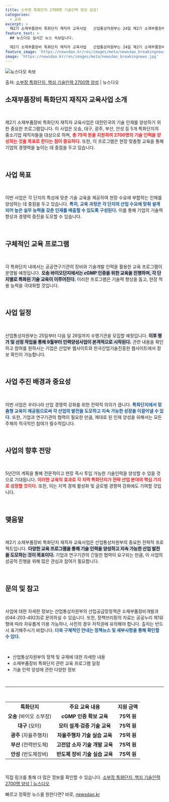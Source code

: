 ```yaml
---
title: 소부장 특화단지 2700명 기술인력 양성 성공!
categories:
  - 교육
excerpt: >
  제2기 소재부품장비 특화단지 재직자 교육사업   산업통상자원부는 24일 제2기 소재부품장비 특화단지 재직자 …
feature_text: >
  ## 뉴스다오 실시간 뉴스 속보입니다.

  제2기 소재부품장비 특화단지 재직자 교육사업   산업통상자원부는 24일 제2기 소재부품장비 특화단지 재직자 …
feature_image: 'https://newsdao.kr/res/images/meta/newsdao_breakingnews.jpg'
image: 'https://newsdao.kr/res/images/meta/newsdao_breakingnews.jpg'
---
```


![뉴스다오 속보](https://newsdao.kr/res/images/meta/newsdao_breakingnews.jpg)

<p>출처: <a href="https://newsdao.kr/5024" rel="dofollow">소부장 특화단지, 핵심 기술인력 2700명 양성</a> | 뉴스다오</p>

<h2 data-ke-size="size26">소재부품장비 특화단지 재직자 교육사업 소개</h2>
<p data-ke-size="size16">&nbsp;</p>
제2기 소재부품장비 특화단지 재직자 교육사업은 대한민국의 기술 인재를 양성하기 위한 중요한 프로그램입니다. 이 사업은 오송, 대구, 광주, 부산, 안성 등 5개 특화단지의 중소기업 재직자들을 대상으로 하며, <b><span style="color: #ee2323;">총 75억 원을 지원하여 2700명의 기술 인력을 양성하는 것을 목표로 한다는 점이 중요하다.</span></b> 또한, 이 프로그램은 현장 맞춤형 교육을 통해 기업의 경쟁력을 높이는 데 중점을 두고 있습니다.

<p data-ke-size="size16">&nbsp;</p>
<h2 data-ke-size="size26">사업 목표</h2>
<p data-ke-size="size16">&nbsp;</p>
이번 사업은 각 단지의 특성에 맞춘 기술 교육을 제공하여 현장 수요에 부합하는 인재를 양성하는 데 중점을 두고 있습니다. <b><span style="color: #1a5490;">특히, 교육 과정은 각 단지의 산업 수요에 맞춰 설계되어 높은 실무 능력을 갖춘 인재를 배출할 수 있도록 구성된다.</span></b> 이를 통해 기업의 기술력 향상과 경쟁력 증진을 도모할 수 있습니다.

<p data-ke-size="size16">&nbsp;</p>
<h2 data-ke-size="size26">구체적인 교육 프로그램</h2>
<p data-ke-size="size16">&nbsp;</p>
각 특화단지 내에서는 공공연구기관의 장비와 기술개발 인력을 활용한 교육 프로그램이 운영될 예정입니다. <b><span style="background-color: #21538527;">오송 바이오단지에서는 cGMP 인증을 위한 교육을 진행하며, 각 단지별로 특화된 기술 교육이 이루어진다.</span></b> 이러한 프로그램은 기술력 향상을 돕고, 현장 적용 능력을 극대화할 것입니다.

<p data-ke-size="size16">&nbsp;</p>
<h2 data-ke-size="size26">사업 일정</h2>
<p data-ke-size="size16">&nbsp;</p>
산업통상자원부는 25일부터 다음 달 26일까지 수행기관을 모집할 예정입니다. <b><span style="background-color: #21538527;">이후 평가 및 선정 작업을 통해 9월부터 인력양성사업이 본격적으로 시작된다.</span></b> 관련 내용을 확인하고 참여를 원하시는 기업은 산업부 웹사이트와 한국산업기술진흥원 웹사이트에서 정보 확인이 가능합니다.

<p data-ke-size="size16">&nbsp;</p>
<h2 data-ke-size="size26">사업 추진 배경과 중요성</h2>
<p data-ke-size="size16">&nbsp;</p>
이번 사업은 우리나라 산업 경쟁력 강화를 위한 전략적 의의가 큽니다. <b><span style="color: #1a5490;">특화단지에서 맞춤형 교육이 제공됨으로써 각 산업의 발전을 도모하고 지속 가능한 성장을 이끌어낼 수 있다.</span></b> 또한, 기업과 연구기관의 협력이 필요한 만큼, 제대로 된 인재 양성을 위해서는 모든 주체의 적극적인 참여가 필수적입니다.

<p data-ke-size="size16">&nbsp;</p>
<h2 data-ke-size="size26">사업의 향후 전망</h2>
<p data-ke-size="size16">&nbsp;</p>
5년간의 계획을 통해 전문적이고 현장 즉시 투입 가능한 기술인력을 양성할 수 있을 것으로 기대됩니다. <b><span style="color: #ee2323;">이러한 교육의 효과로 각 지역 특화단지가 전략 산업 분야의 핵심 기지로 성장할 것이다.</span></b> 또한, 이는 지역 경제 활성화 및 글로벌 경쟁력 강화에도 기여할 것입니다.

<p data-ke-size="size16">&nbsp;</p>
<h2 data-ke-size="size26">맺음말</h2>
<p data-ke-size="size16">&nbsp;</p>
제2기 소재부품장비 특화단지 재직자 교육사업은 산업통상자원부의 중요한 전략적 프로젝트입니다. <b><span style="background-color: #21538527;">다양한 교육 프로그램을 통해 기술 인력을 양성하고 지속 가능한 산업 발전을 도모하는 것이 목표이다.</span></b> 기업과 연구기관의 긴밀한 협력이 요구되는 만큼, 이 사업의 성공적 진행을 위해 많은 관심과 참여가 필요합니다.

<p data-ke-size="size16">&nbsp;</p>
<h2 data-ke-size="size26">문의 및 참고</h2>
<p data-ke-size="size16">&nbsp;</p>
사업에 대한 자세한 정보는 산업통상자원부의 산업공급망정책관 소재부품장비개발과(044-203-4923)로 문의하실 수 있습니다. 또한, 정책브리핑의 자료는 공공누리 제1유형에 따라 자유롭게 이용 가능하나, 사진의 경우 저작권에 유의해야 합니다. 출처는 반드시 표기해주시기 바랍니다. <b><span style="color: #1a5490;">더욱 구체적인 안내는 정책뉴스 및 세부사항을 통해 확인할 수 있다.</span></b>

<p data-ke-size="size16">&nbsp;</p>
<ul>
  <li>산업통상자원부의 정책 및 규제에 대한 자세한 내용</li>
  <li>소재부품장비 특화단지 관련 교육 프로그램 일정</li>
  <li>기술 인력 양성에 관한 다양한 정보</li>
</ul>

<p data-ke-size="size16">&nbsp;</p>
<hr>
<p data-ke-size="size16">&nbsp;</p>
<table>
  <tr>
    <td style="text-align: center; height: 17px;"><b>특화단지</b></td>
    <td style="text-align: center; height: 17px;"><b>주요 교육 내용</b></td>
    <td style="text-align: center; height: 17px;"><b>지원 금액</b></td>
  </tr>
  <tr>
    <td style="text-align: center; height: 17px;"><b>오송</b> (바이오 소부장)</td>
    <td style="text-align: center; height: 17px;"><b>cGMP 인증 확보 교육</b></td>
    <td style="text-align: center; height: 17px;"><b>75억 원</b></td>
  </tr>
  <tr>
    <td style="text-align: center; height: 17px;"><b>대구</b> (모터)</td>
    <td style="text-align: center; height: 17px;"><b>모터 설계·검증 기술 교육</b></td>
    <td style="text-align: center; height: 17px;"><b>75억 원</b></td>
  </tr>
  <tr>
    <td style="text-align: center; height: 17px;"><b>광주</b> (자율주행차)</td>
    <td style="text-align: center; height: 17px;"><b>자율주행차 기술 실습 교육</b></td>
    <td style="text-align: center; height: 17px;"><b>75억 원</b></td>
  </tr>
  <tr>
    <td style="text-align: center; height: 17px;"><b>부산</b> (전력반도체)</td>
    <td style="text-align: center; height: 17px;"><b>고전압 소자 기술 개발 교육</b></td>
    <td style="text-align: center; height: 17px;"><b>75억 원</b></td>
  </tr>
  <tr>
    <td style="text-align: center; height: 17px;"><b>안성</b> (반도체장비)</td>
    <td style="text-align: center; height: 17px;"><b>반도체 장비 기술 실습 교육</b></td>
    <td style="text-align: center; height: 17px;"><b>75억 원</b></td>
  </tr>
</table>

<p data-ke-size="size16">&nbsp;</p>
직접 링크를 통해 더 많은 정보를 확인할 수 있습니다. <a href="https://newsdao.kr/5024">소부장 특화단지, 핵심 기술인력 2700명 양성 | 뉴스다오</a> 

빠르고 정확한 뉴스를 원한다면? 바로, <a href="https://newsdao.kr" rel="dofollow">newsdao.kr</a>


